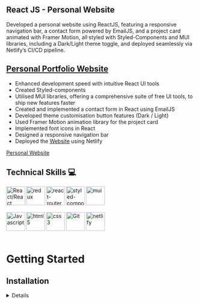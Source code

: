 ## React JS - Personal Website

<p>Developed a personal website using ReactJS, featuring a responsive navigation bar, a contact form powered by EmailJS, and a project card animated with Framer Motion, all styled with Styled-Components and MUI libraries, including a Dark/Light theme toggle, and deployed seamlessly via Netlify’s CI/CD pipeline.
</p>

## [Personal Portfolio Website](https://jeff-hwang.netlify.app/)

- Enhanced development speed with intuitive React UI tools
- Created Styled-components
- Utilised MUI libraries, offering a comprehensive suite of free UI tools, to ship new features faster
- Created and implemented a contact form in React using EmailJS
- Developed theme customisation button features (Dark / Light)
- Used Framer Motion animation library for the project card
- Implemented font icons in React
- Designed a responsive navigation bar
- Deployed the [Website](https://jeff-hwang.netlify.app/) using Netlify

[Personal Website](https://github.com/user-attachments/assets/0d4afb88-0022-4865-a72a-e6853997f1d0)

## Technical Skills 💻

<img align="left" alt="React/React Native" height="50px" src="https://cdn.svgporn.com/logos/react.svg" />
<img align="left" alt="redux" height="50px" src="https://cdn.svgporn.com/logos/redux.svg" />
<img align="left" alt="react-router" height="50px" src="https://cdn.svgporn.com/logos/react-router.svg" />
<img align="left" alt="styled-components" height="50px" src="https://styled-components.com/atom.png" />
<img align="left" alt="mui" height="50px" src="https://cdn.svgporn.com/logos/material-ui.svg" />
<br />
<br />
<br />
<br />

<img align="left" alt="Javascript" height="50px" src="https://cdn.svgporn.com/logos/javascript.svg" />
<img align="left" alt="html5" height="50px" src="https://cdn.svgporn.com/logos/html-5.svg" />
<img align="left" alt="css3" height="50px" src="https://cdn.svgporn.com/logos/css-3.svg" />
<img align="left" alt="Git" height="50px" src="https://cdn.svgporn.com/logos/git-icon.svg" />
<img align="left" alt="netlify" height="50px" src="https://cdn.svgporn.com/logos/netlify-icon.svg" />

<br />
<br />
<br />
<br />

# Getting Started

## Installation

<details>

To run this portfolio locally, follow these steps:

1. Clone the repository: `git clone https://github.com/jhwa426/Jeff-Hwang`
2. Navigate to the project directory: `cd personal-website`
3. Install the dependencies: `npm install`
4. Start the development server: `npm start`
5. Open your browser and visit: `http://localhost:3000`

<br>

In the project directory, you can run:

### `npm start`

Runs the app in the development mode.\
Open [http://localhost:3000](http://localhost:3000) to view it in your browser.

The page will reload when you make changes.\
You may also see any lint errors in the console.

### `npm test`

Launches the test runner in the interactive watch mode.\
See the section about [running tests](https://facebook.github.io/create-react-app/docs/running-tests) for more information.

### `npm run build`

Builds the app for production to the `build` folder.\
It correctly bundles React in production mode and optimizes the build for the best performance.

The build is minified and the filenames include the hashes.\
Your app is ready to be deployed!

See the section about [deployment](https://facebook.github.io/create-react-app/docs/deployment) for more information.

### `npm run eject`

**Note: this is a one-way operation. Once you `eject`, you can't go back!**

If you aren't satisfied with the build tool and configuration choices, you can `eject` at any time. This command will remove the single build dependency from your project.

Instead, it will copy all the configuration files and the transitive dependencies (webpack, Babel, ESLint, etc) right into your project so you have full control over them. All of the commands except `eject` will still work, but they will point to the copied scripts so you can tweak them. At this point you're on your own.

You don't have to ever use `eject`. The curated feature set is suitable for small and middle deployments, and you shouldn't feel obligated to use this feature. However we understand that this tool wouldn't be useful if you couldn't customize it when you are ready for it.

</details>
